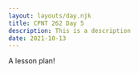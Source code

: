 ```yaml
---
layout: layouts/day.njk
title: CPNT 262 Day 5
description: This is a description
date: 2021-10-13
---
```


A lesson plan!
